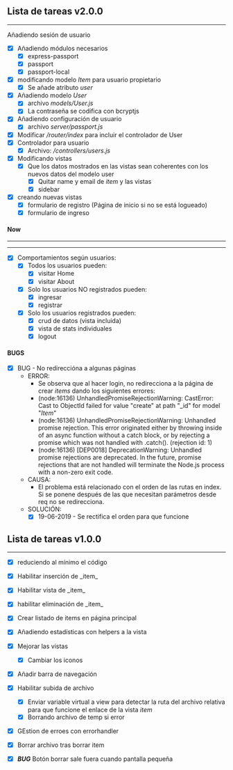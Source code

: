 ## Lista de tareas v2.0.0
-----------------------------------------------------------------
Añadiendo sesión de usuario  

- [x] Añadiendo módulos necesarios
  - [x] express-passport
  - [x] passport
  - [x] passport-local
- [x] modificando modelo *Item* para usuario propietario
  - [x] Se añade atributo *user*
- [x] Añadiendo modelo *User* 
  - [x] archivo *models/User.js*
  - [x] La contraseña se codifica con bcryptjs
- [x] Añadiendo configuración de usuario
  - [x] archivo *server/passport.js*
- [x] Modificar */router/index* para incluir el controlador de User
- [x] Controlador para usuario
  - [x] Archivo: */controllers/users.js*
- [x] Modificando vistas
  - [x] Que los datos mostrados en las vistas sean coherentes con los nuevos datos del modelo user
    - [x] Quitar name y email de _item_ y las vistas
    - [x] sidebar
- [x] creando nuevas vistas
  - [x] formulario de registro (Página de inicio si no se está logueado)
  - [x] formulario de ingreso
#### Now
-----------
-----------  
- [x] Comportamientos según usuarios:
  - [x] Todos los usuarios pueden:
    - [x] visitar Home
    - [x] visitar About
  - [x] Solo los usuarios NO registrados pueden:
    - [x] ingresar
    - [x] registrar
  - [x] Solo los usuarios registrados pueden:
    - [x] crud de datos (vista incluida)
    - [x] vista de stats individuales
    - [x] logout

#### BUGS
- [x] BUG - No redireccióna a algunas páginas
  - ERROR: 
    - Se observa que al hacer login, no redirecciona a la página de crear _items_ dando los siguientes errores:
    - (node:16136) UnhandledPromiseRejectionWarning: CastError: Cast to ObjectId failed for value "create" at path "_id" for model "_Item_"
    - (node:16136) UnhandledPromiseRejectionWarning: Unhandled promise rejection. This error originated either by throwing inside of an async function without a catch block, or by rejecting a promise which was not handled with .catch(). (rejection id: 1)
    - (node:16136) [DEP0018] DeprecationWarning: Unhandled promise rejections are deprecated. In the future, promise rejections that are not handled will terminate the Node.js process with a non-zero exit code.
  - CAUSA:
    - El problema está relacionado con el orden de las rutas en index. Si se ponene después de las que necesitan parámetros desde req no se redirecciona.
  - SOLUCIÓN:
    - [x] 19-06-2019 - Se rectifica el orden para que funcione

## Lista de tareas v1.0.0
-----------------------------------------------------------------

- [x] reduciendo al mínimo el código
- [x] Habilitar inserción de \_item_
- [x] Habilitar vista de \_item_
- [x] habilitar eliminación de \_item_
- [x] Crear listado de items en página principal
- [x] Añadiendo estadísticas con helpers a la vista
- [x] Mejorar las vistas
   - [x] Cambiar los iconos
- [x] Añadir barra de navegación
- [x] Habilitar subida de archivo
  - [x] Enviar variable virtual a view para detectar la ruta del archivo relativa para que funcione el enlace de la vista _item_
  - [x] Borrando archivo de temp si error
- [x] GEstion de erroes con errorhandler
- [x] Borrar archivo tras borrar item
- [x] ***BUG*** Botón borrar sale fuera cuando pantalla pequeña 



